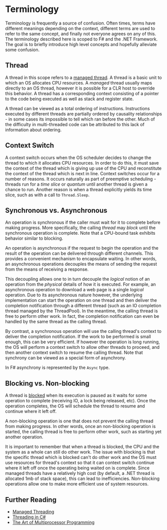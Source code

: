 Terminology
====

Terminology is frequently a source of confusion. Often times, terms have different 
meanings depending on the context, different terms are used to refer to the same 
concept, and finally not everyone agrees on any of this. The terminology described here 
is scoped to F# and the .NET Framework. The goal is to briefly introduce high level
concepts and hopefully alleviate some confusion.

## Thread

A thread in this scope refers to a [managed thread](https://msdn.microsoft.com/en-us/library/6kac2kdh(v=vs.110).aspx). 
A thread is a basic unit to which an OS allocates CPU resources. A *managed* thread usually maps directly to
an OS thread, however it is possible for a CLR host to override this behavior. A thread has a corresponding context 
consisting of a pointer to the code being executed as well as stack and register state. 

A thread can be viewed as a total ordering of instructions. Instructions executed by different threads
are partially ordered by causality relationships - in some cases its impossible to tell which ran
before the other. Much of the difficulty in multi-threaded code can be attributed to this lack of 
information about ordering.

## Context Switch

A context switch occurs when the OS scheduler decides to change the thread to which it allocates CPU resources.
In order to do this, it must save the context of the thread which is giving up use of the CPU and reconstitute
the context of the thread which is next in line. Context switches occur for a number of reasons. 
It occurs naturally as part of preemptive scheduling - threads run for a *time slice* or *quantum* until another
thread is given a chance to run. Another reason is when a thread explicitly yields its time slice, such as with a call to
`Thread.Sleep`.

## Synchronous vs. Asynchronous

An operation is synchronous if the caller must wait for it to complete before making progress. 
More specifically, the calling *thread* may *block* until the synchronous operation is complete. 
Note that a CPU-bound task exhibits behavior similar to blocking.

An operation is asynchronous if the request to begin the operation and the result of the operation can
be delivered through different channels. This provides a convenient mechanism to encapsulate waiting. In other words, 
an asynchronous operations decouples the means of sending the request from the means of receiving a response. 

This decoupling allows one to in turn decouple the *logical* notion of an operation from the *physical*
details of how it is executed. For example, an asynchronous operation to download a web page is a single 
*logical* operation. Due to its asynchronous nature however, the underlying implementation can start the 
operation on one thread and then deliver the completion notification through a different thread
(such as an IO completion thread managed by the ThreadPool). In the meantime, the calling thread is free
to perform other work. In fact, the completion notification can even be handled by the same thread
as the calling thread.

By contrast, a synchronous operation will use the calling thread's context to deliver the completion
notification. If the work to be performed is small enough, this can be very efficient. If however the 
operation is long running, the OS will perform a context switch to allow other threads to proceed, and 
then another context switch to resume the calling thread. Note that synchrony can be viewed as a special
form of asynchrony.

In F# asynchrony is represented by the `Async` type.

## Blocking vs. Non-blocking

A thread is [blocked](http://www.albahari.com/threading/part2.aspx#_Blocking) when its execution
is paused as it waits for some operation to complete (receiving IO, a lock being released, etc). Once the operation completes, 
the OS will schedule the thread to resume and continue where it left off.

A non-blocking operation is one that does not prevent the calling thread from making progress. In other words,
once an non-blocking operation is started, the calling thread is free to perform other work, such as starting
yet another operation.

It is important to remember that when a thread is blocked, the CPU and the system as a whole can still do other work. 
The issue with blocking is that the specific thread which is blocked can't do other work and the OS must 
use resources for thread's context so that it can context switch continue where it left off once the operating being waited on is complete. 
Since managed threads have a relatively high cost (by default, a .NET thread is allocated 1mb of stack space), this can 
lead to inefficiencies. Non-blocking operations allow one to make more efficient use of system resources.

## Further Reading

 * [Managed Threading](https://msdn.microsoft.com/en-us/library/3e8s7xdd%28v=vs.110%29.aspx)
 * [Threading in C#](http://www.albahari.com/threading/)
 * [The Art of Multiprocessor Programming](http://www.amazon.com/Art-Multiprocessor-Programming-Revised-Reprint/dp/0123973376/)